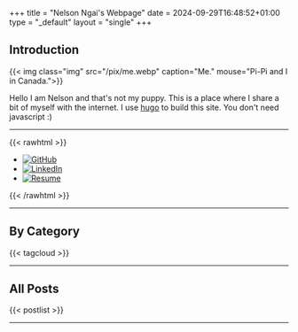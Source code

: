 +++
title = "Nelson Ngai's Webpage"
date = 2024-09-29T16:48:52+01:00
type = "_default"
layout = "single"
+++

## Introduction
{{< img class="img" src="/pix/me.webp" caption="Me." mouse="Pi-Pi and I in Canada.">}}

Hello I am Nelson and that's not my puppy. This is a place where I share a bit of myself with the internet. I use [hugo](https://gohugo.io/) to build this site. You don't need javascript :)

---
{{< rawhtml >}}
    <ul id="icon-menu">
      <li>
        <a href="https://github.com/nelnn">
          <img src="/pix/github.png" title="GitHub" alt="GitHub">
        </a>
      </li>
      <li>
        <a href="https://www.linkedin.com/in/nelson-ngai-3686b0307">
          <img src="/pix/linkedin.png" title="LinkedIn" alt="LinkedIn">
        </a>
      </li>
      <li>
        <a href="files/CV.pdf" target="_blank">
          <img src="/pix/cv.png" title="CV" alt="Resume">
        </a>
      </li>
    </ul>
{{< /rawhtml >}}

---
## By Category
{{< tagcloud >}}

---
## All Posts

{{< postlist >}}

---


